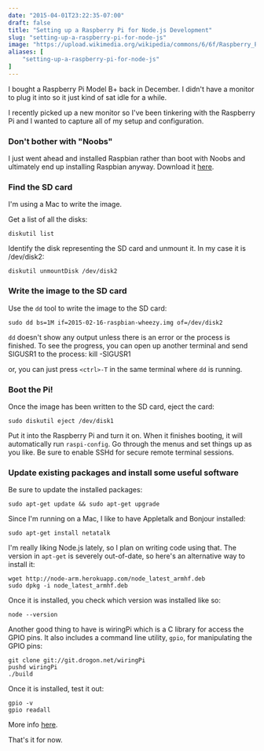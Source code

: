 ```yaml
---
date: "2015-04-01T23:22:35-07:00"
draft: false
title: "Setting up a Raspberry Pi for Node.js Development"
slug: "setting-up-a-raspberry-pi-for-node-js"
image: "https://upload.wikimedia.org/wikipedia/commons/6/6f/Raspberry_Pi_B%2B_top.jpg"
aliases: [
	"setting-up-a-raspberry-pi-for-node-js"
]
---
```

I bought a Raspberry Pi Model B+ back in December. I didn't have a monitor to plug it into so it just kind of sat idle for a while.

I recently picked up a new monitor so I've been tinkering with the Raspberry Pi and I wanted to capture all of my setup and configuration.

### Don't bother with "Noobs"
I just went ahead and installed Raspbian rather than boot with Noobs and ultimately end up installing Raspbian anyway. Download it [here](http://www.raspberrypi.org/downloads/).

### Find the SD card
I'm using a Mac to write the image.

Get a list of all the disks:

    diskutil list
Identify the disk representing the SD card and unmount it. In my case it is /dev/disk2:

    diskutil unmountDisk /dev/disk2
    
### Write the image to the SD card

Use the `dd` tool to write the image to the SD card:

    sudo dd bs=1M if=2015-02-16-raspbian-wheezy.img of=/dev/disk2

`dd` doesn't show any output unless there is an error or the process is finished. To see the progress, you can open up another terminal and send SIGUSR1 to the process:
    kill -SIGUSR1 <pid>

or, you can just press `<ctrl>-T` in the same terminal where `dd` is running.

### Boot the Pi!

Once the image has been written to the SD card, eject the card:

    sudo diskutil eject /dev/disk1
    
Put it into the Raspberry Pi and turn it on. When it finishes booting, it will automatically run `raspi-config`. Go through the menus and set things up as you like. Be sure to enable SSHd for secure remote terminal sessions.

### Update existing packages and install some useful software
Be sure to update the installed packages:

    sudo apt-get update && sudo apt-get upgrade

Since I'm running on a Mac, I like to have Appletalk and Bonjour installed:

    sudo apt-get install netatalk

I'm really liking Node.js lately, so I plan on writing code using that. The version in `apt-get` is severely out-of-date, so here's an alternative way to install it:

    wget http://node-arm.herokuapp.com/node_latest_armhf.deb
    sudo dpkg -i node_latest_armhf.deb

Once it is installed, you check which version was installed like so:

    node --version

Another good thing to have is wiringPi which is a C library for access the GPIO pins. It also includes a command line utility, `gpio`, for manipulating the GPIO pins:

    git clone git://git.drogon.net/wiringPi
    pushd wiringPi
    ./build

Once it is installed, test it out:

    gpio -v
    gpio readall

More info [here](http://wiringpi.com/download-and-install/).

That's it for now.

